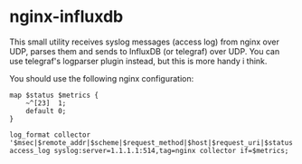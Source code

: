 # nginx-influxdb

This small utility receives syslog messages (access log) from nginx over UDP, parses them and sends to InfluxDB (or telegraf) over UDP.
You can use telegraf's logparser plugin instead, but this is more handy i think.

You should use the following nginx configuration:
```
map $status $metrics {
    ~^[23]  1;
    default 0;
}

log_format collector '$msec|$remote_addr|$scheme|$request_method|$host|$request_uri|$status|$request_time|$bytes_sent|$server_protocol|$completed|$tcpinfo_rtt|$tcpinfo_rttvar|$tcpinfo_snd_cwnd|$tcpinfo_rcv_space';
access_log syslog:server=1.1.1.1:514,tag=nginx collector if=$metrics;
```
